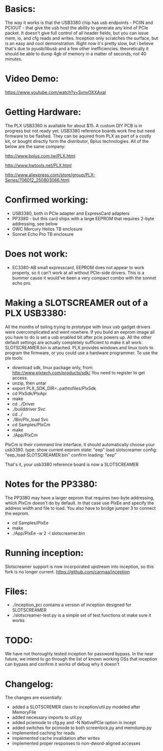 Basics:
======
The way it works is that the USB3380 chip has usb endpoints - PCIIN and PCIOUT - that give the usb host the ability to generate any kind of PCIe packet. It doesn't give full control of all header fields, but you can issue mem, io, and cfg reads and writes. Inception only scratches the surface, but is an easy and cool demonstration. Right now it's pretty slow, but i believe that's due to pyusb/libusb and a few other inefficiencies. theoretically it should be able to dump 4gb of memory in a matter of seconds, not 40 minutes.

Video Demo:
===========
https://www.youtube.com/watch?v=SvnvOXXAxaI

Getting Hardware:
=================
The PLX USB3380 is available for about $15. A custom DIY PCB is in progress but not ready yet.
USB3380 reference boards work fine but need firmware to be flashed. They can be aquired from PLX as part of a costly kit, or bought directly form the distributor, Bplus technologies. All of the below are the same company:

http://www.bplus.com.tw/PLX.html

http://www.hwtools.net/PLX.html

http://www.aliexpress.com/store/group/PLX-Series/706012_250803066.html

Confirmed working:
==================
* USB3380, both in PCIe adapter and ExpressCard adapters 
* PP3380 - but this card ships with a large EEPROM that requires 2-byte addressing, see below
* OWC Mercury Helios TB enclosure
* Sonnet Echo Pro TB enclosure

Does not work:
==============
* EC3380-AB small expresscard, EEPROM does not appear to work properly, so it can't work at all without PCIe-side drivers. This is a bummer cause it would've been a very compact combo with the sonnet echo pro.

Making a SLOTSCREAMER out of a PLX USB3380:
=========================================
All the months of toiling trying to prototype with linux usb gadget drivers were overcomplicated and went nowhere.
If you build an eeprom image all you have to do is set a usb enabled bit after pcie powers up. All the other default settings are actually completely sufficient to make it all work. SLOTSCREAMER.bin is attached. PLX provides windows and linux tools to program the firmware, or you could use a hardware programmer. To use the plx tools:

* download sdk, linux package only, from: http://www.plxtech.com/products/sdk/ You need to register to get access.
* unzip, then untar
* export PLX_SDK_DIR=..pathtofiles/PlxSdk
* cd PlxSdk/PlxApi
* make
* cd ../Driver
* ./builddriver Svc
* cd ../
* ./Bin/Plx_load Svc
* cd Samples/PlxCm
* make
* ./App/PlxCm

PlxCm is their command line interface. it should automatically choose your usb3380. type:
show current eeprom state:  "eep"
load slotscreamer config: "eep_load SLOTSCREAMER.bin"
confirm loading: "eep"

That's it, your usb3380 reference board is now a SLOTSCREAMER


Notes for the PP3380:
====================
The PP3380 may have a larger eeprom that requires two-byte addressing, which PlxCm doesn't do by default. In that case use PlxEe and specify the address width and file to load. You also have to bridge jumper 3 to connect the eeprom.
* cd Samples/PlxEe
* make
* ./App/PlxEe -w 2 -l slotscreamer.bin

Running inception:
===============
Slotscreamer support is now incorporated upstream into inception, so this fork is no longer current.
https://github.com/carmaa/inception

Files:
======
* ./inception_pci contains a version of inception designed for SLOTSCREAMER
* ./slotscreamer-test.py is a simple set of test functions ot make sure it works

TODO:
=====
We have not thoroughly tested inception for password bypass. In the near future, we intend to go through the list of known working OSs that inception can bypass and confirm it works of debug why it doesn't

Changelog:
=========
The changes are essentially:
* added a SLOTSCREMER class to inception/util.py modeled after MemoryFile
* added necessary imports to util.py
* added pciemode to cfg.py and -N NativePCIe option in incept
* added switches for pcimode to both screenlock.py and memdump.py
* implemented caching for reads
* implemented cache invalidation after writes
* implemented proper responses to non-dword-aligned accesses


